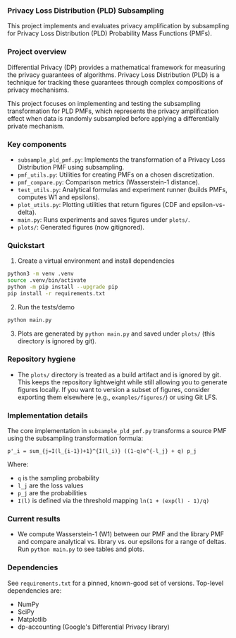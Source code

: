 ### Privacy Loss Distribution (PLD) Subsampling

This project implements and evaluates privacy amplification by subsampling for Privacy Loss Distribution (PLD) Probability Mass Functions (PMFs).

### Project overview

Differential Privacy (DP) provides a mathematical framework for measuring the privacy guarantees of algorithms. Privacy Loss Distribution (PLD) is a technique for tracking these guarantees through complex compositions of privacy mechanisms.

This project focuses on implementing and testing the subsampling transformation for PLD PMFs, which represents the privacy amplification effect when data is randomly subsampled before applying a differentially private mechanism.

### Key components

- `subsample_pld_pmf.py`: Implements the transformation of a Privacy Loss Distribution PMF using subsampling.
- `pmf_utils.py`: Utilities for creating PMFs on a chosen discretization.
- `pmf_compare.py`: Comparison metrics (Wasserstein-1 distance).
- `test_utils.py`: Analytical formulas and experiment runner (builds PMFs, computes W1 and epsilons).
- `plot_utils.py`: Plotting utilities that return figures (CDF and epsilon-vs-delta).
- `main.py`: Runs experiments and saves figures under `plots/`.
 - `plots/`: Generated figures (now gitignored).

### Quickstart

1) Create a virtual environment and install dependencies

```bash
python3 -m venv .venv
source .venv/bin/activate
python -m pip install --upgrade pip
pip install -r requirements.txt
```

2) Run the tests/demo

```bash
python main.py
```

3) Plots are generated by `python main.py` and saved under `plots/` (this directory is ignored by git).

### Repository hygiene

- The `plots/` directory is treated as a build artifact and is ignored by git. This keeps the repository lightweight while still allowing you to generate figures locally. If you want to version a subset of figures, consider exporting them elsewhere (e.g., `examples/figures/`) or using Git LFS.

### Implementation details

The core implementation in `subsample_pld_pmf.py` transforms a source PMF using the subsampling transformation formula:

```
p'_i = sum_{j=I(l_{i-1})+1}^{I(l_i)} ((1-q)e^{-l_j} + q) p_j
```

Where:
- `q` is the sampling probability
- `l_j` are the loss values
- `p_j` are the probabilities
- `I(l)` is defined via the threshold mapping `ln(1 + (exp(l) - 1)/q)`

### Current results

- We compute Wasserstein-1 (W1) between our PMF and the library PMF and compare analytical vs. library vs. our epsilons for a range of deltas. Run `python main.py` to see tables and plots.

### Dependencies

See `requirements.txt` for a pinned, known-good set of versions. Top-level dependencies are:
- NumPy
- SciPy
- Matplotlib
- dp-accounting (Google's Differential Privacy library)